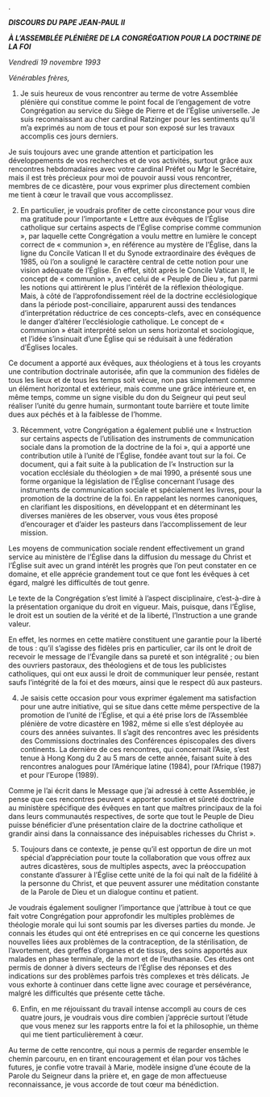 .

***DISCOURS DU PAPE JEAN-PAUL II***

***À L’ASSEMBLÉE PLÉNIÈRE DE LA CONGRÉGATION POUR LA DOCTRINE DE LA FOI***

*Vendredi 19 novembre 1993*

*Vénérables frères,*

1. Je suis heureux de vous rencontrer au terme de votre Assemblée plénière qui constitue comme le point focal de l’engagement de votre Congrégation au service du Siège de Pierre et de l’Église universelle. Je suis reconnaissant au cher cardinal Ratzinger pour les sentiments qu’il m’a exprimés au nom de tous et pour son exposé sur les travaux accomplis ces jours derniers.

Je suis toujours avec une grande attention et participation les développements de vos recherches et de vos activités, surtout grâce aux rencontres hebdomadaires avec votre cardinal Préfet ou Mgr le Secrétaire, mais il est très précieux pour moi de pouvoir aussi vous rencontrer, membres de ce dicastère, pour vous exprimer plus directement combien me tient à cœur le travail que vous accomplissez.

2. En particulier, je voudrais profiter de cette circonstance pour vous dire ma gratitude pour l’importante « Lettre aux évêques de l’Église catholique sur certains aspects de l’Église comprise comme communion », par laquelle cette Congrégation a voulu mettre en lumière le concept correct de « communion », en référence au mystère de l’Église, dans la ligne du Concile Vatican II et du Synode extraordinaire des évêques de 1985, où l’on a souligné le caractère central de cette notion pour une vision adéquate de l’Église. En effet, sitôt après le Concile Vatican II, le concept de « communion », avec celui de « Peuple de Dieu », fut parmi les notions qui attirèrent le plus l’intérêt de la réflexion théologique. Mais, à côté de l’approfondissement réel de la doctrine ecclésiologique dans la période post-conciliaire, apparurent aussi des tendances d’interprétation réductrice de ces concepts-clefs, avec en conséquence le danger d’altérer l’ecclésiologie catholique. Le concept de « communion » était interprété selon un sens horizontal et sociologique, et l’idée s’insinuait d’une Église qui se réduisait à une fédération d’Églises locales.

Ce document a apporté aux évêques, aux théologiens et à tous les croyants une contribution doctrinale autorisée, afin que la communion des fidèles de tous les lieux et de tous les temps soit vécue, non pas simplement comme un élément horizontal et extérieur, mais comme une grâce intérieure et, en même temps, comme un signe visible du don du Seigneur qui peut seul réaliser l’unité du genre humain, surmontant toute barrière et toute limite dues aux péchés et à la faiblesse de l’homme.

3. Récemment, votre Congrégation a également publié une « Instruction sur certains aspects de l’utilisation des instruments de communication sociale dans la promotion de la doctrine de la foi », qui a apporté une contribution utile à l’unité de l’Église, fondée avant tout sur la foi. Ce document, qui a fait suite à la publication de l’« Instruction sur la vocation ecclésiale du théologien » de mai 1990, a présenté sous une forme organique la législation de l’Église concernant l’usage des instruments de communication sociale et spécialement les livres, pour la promotion de la doctrine de la foi. En rappelant les normes canoniques, en clarifiant les dispositions, en développant et en déterminant les diverses manières de les observer, vous vous êtes proposé d’encourager et d’aider les pasteurs dans l’accomplissement de leur mission.

Les moyens de communication sociale rendent effectivement un grand service au ministère de l’Église dans la diffusion du message du Christ et l’Église suit avec un grand intérêt les progrès que l’on peut constater en ce domaine, et elle apprécie grandement tout ce que font les évêques à cet égard, malgré les difficultés de tout genre.

Le texte de la Congrégation s’est limité à l’aspect disciplinaire, c’est-à-dire à la présentation organique du droit en vigueur. Mais, puisque, dans l’Église, le droit est un soutien de la vérité et de la liberté, l’Instruction a une grande valeur.

En effet, les normes en cette matière constituent une garantie pour la liberté de tous : qu’il s’agisse des fidèles pris en particulier, car ils ont le droit de recevoir le message de l’Évangile dans sa pureté et son intégralité ; ou bien des ouvriers pastoraux, des théologiens et de tous les publicistes catholiques, qui ont eux aussi le droit de communiquer leur pensée, restant saufs l’intégrité de la foi et des mœurs, ainsi que le respect dû aux pasteurs.

4. Je saisis cette occasion pour vous exprimer également ma satisfaction pour une autre initiative, qui se situe dans cette même perspective de la promotion de l’unité de l’Église, et qui a été prise lors de l’Assemblée plénière de votre dicastère en 1982, même si elle s’est déployée au cours des années suivantes. Il s’agit des rencontres avec les présidents des Commissions doctrinales des Conférences épiscopales des divers continents. La dernière de ces rencontres, qui concernait l’Asie, s’est tenue à Hong Kong du 2 au 5 mars de cette année, faisant suite à des rencontres analogues pour l’Amérique latine (1984), pour l’Afrique (1987) et pour l’Europe (1989).

Comme je l’ai écrit dans le Message que j’ai adressé à cette Assemblée, je pense que ces rencontres peuvent « apporter soutien et sûreté doctrinale au ministère spécifique des évêques en tant que maîtres principaux de la foi dans leurs communautés respectives, de sorte que tout le Peuple de Dieu puisse bénéficier d’une présentation claire de la doctrine catholique et grandir ainsi dans la connaissance des inépuisables richesses du Christ ».

5. Toujours dans ce contexte, je pense qu’il est opportun de dire un mot spécial d’appréciation pour toute la collaboration que vous offrez aux autres dicastères, sous de multiples aspects, avec la préoccupation constante d’assurer à l’Église cette unité de la foi qui naît de la fidélité à la personne du Christ, et que peuvent assurer une méditation constante de la Parole de Dieu et un dialogue continu et patient.

Je voudrais également souligner l’importance que j’attribue à tout ce que fait votre Congrégation pour approfondir les multiples problèmes de théologie morale qui lui sont soumis par les diverses parties du monde. Je connais les études qui ont été entreprises en ce qui concerne les questions nouvelles liées aux problèmes de la contraception, de la stérilisation, de l’avortement, des greffes d’organes et de tissus, des soins apportés aux malades en phase terminale, de la mort et de l’euthanasie. Ces études ont permis de donner à divers secteurs de l’Église des réponses et des indications sur des problèmes parfois très complexes et très délicats. Je vous exhorte à continuer dans cette ligne avec courage et persévérance, malgré les difficultés que présente cette tâche.

6. Enfin, en me réjouissant du travail intense accompli au cours de ces quatre jours, je voudrais vous dire combien j’apprécie surtout l’étude que vous menez sur les rapports entre la foi et la philosophie, un thème qui me tient particulièrement à cœur.

Au terme de cette rencontre, qui nous a permis de regarder ensemble le chemin parcouru, en en tirant encouragement et élan pour vos tâches futures, je confie votre travail à Marie, modèle insigne d’une écoute de la Parole du Seigneur dans la prière et, en gage de mon affectueuse reconnaissance, je vous accorde de tout cœur ma bénédiction.
